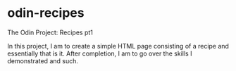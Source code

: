 # odin-recipes
The Odin Project: Recipes pt1

In this project, I am to create a simple HTML page consisting of a recipe and essentially that is it.
After completion, I am to go over the skills I demonstrated and such.

